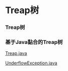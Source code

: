 # Treap树

### Treap树



### 基于Java黏合的Treap树

[Treap.java](http://users.cs.fiu.edu/~weiss/dsaajava3/code/Treap.java)

[UnderflowException.java](http://users.cs.fiu.edu/~weiss/dsaajava3/code/UnderflowException.java)
